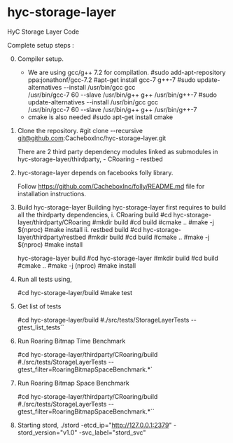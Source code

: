 # hyc-storage-layer
HyC Storage Layer Code

Complete setup steps :

0. Compiler setup.
	- We are using gcc/g++ 7.2 for compilation.
		#sudo add-apt-repository ppa:jonathonf/gcc-7.2
		#apt-get install gcc-7 g++-7
		#sudo update-alternatives --install /usr/bin/gcc gcc \
			/usr/bin/gcc-7 60 --slave /usr/bin/g++ g++ /usr/bin/g++-7
		#sudo update-alternatives --install /usr/bin/gcc gcc \
			/usr/bin/gcc-7 60 --slave /usr/bin/g++ g++ /usr/bin/g++-7
	- cmake is also needed
		#sudo apt-get install cmake

1. Clone the repository.
	#git clone --recursive git@github.com:CacheboxInc/hyc-storage-layer.git

	There are 2 third party dependency modules linked as submodules in
	hyc-storage-layer/thirdparty,
		- CRoaring
		- restbed

2. hyc-storage-layer depends on facebooks folly library.

	Follow https://github.com/CacheboxInc/folly/README.md file for
	installation instructions.

3. Build hyc-storage-layer
	Building hyc-storage-layer first requires to build all the thirdparty
	dependencies,
		i. CRoaring build
			#cd hyc-storage-layer/thirdparty/CRoaring
			#mkdir build
			#cd build
			#cmake ..
			#make -j $(nproc)
			#make install
		ii. restbed build
			#cd hyc-storage-layer/thirdparty/restbed
			#mkdir build
			#cd build
			#cmake ..
			#make -j $(nproc)
			#make install

	hyc-storage-layer build
		#cd hyc-storage-layer
		#mkdir build
		#cd build
		#cmake ..
		#make -j (nproc)
		#make install

4. Run all tests using,

	#cd hyc-storage-layer/build
	#make test

4. Get list of tests

	#cd hyc-storage-layer/build
	#./src/tests/StorageLayerTests --gtest_list_tests``

5. Run Roaring Bitmap Time Benchmark

	#cd hyc-storage-layer/thirdparty/CRoaring/build
	#./src/tests/StorageLayerTests --gtest_filter=RoaringBitmapSpaceBenchmark.*`

6. Run Roaring Bitmap Space Benchmark

	#cd hyc-storage-layer/thirdparty/CRoaring/build
	#./src/tests/StorageLayerTests --gtest_filter=RoaringBitmapSpaceBenchmark.*``

7. Starting stord,
./stord -etcd_ip="http://127.0.0.1:2379" -stord_version="v1.0" -svc_label="stord_svc"
